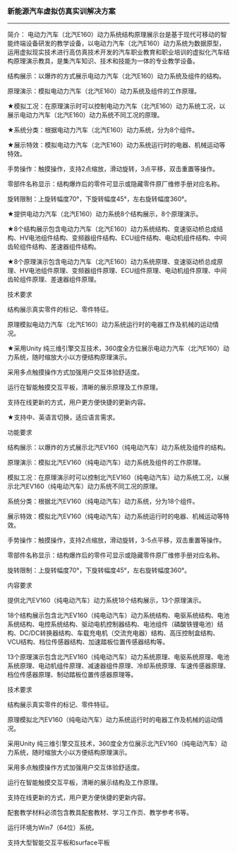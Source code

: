 
###  新能源汽车虚拟仿真实训解决方案
-----------------------------------------------------------------

简介：
 电动力汽车（北汽E160）动力系统结构原理展示台是基于现代可移动的智能终端设备研发的教学设备，以电动力汽车（北汽E160）动力系统为数据原型，运用虚拟现实技术进行高仿真技术开发的汽车职业教育和职业培训的虚拟化汽车结构原理演示教具，是集汽车知识、技术和技能为一体的专业教学设备。

结构展示：以爆炸的方式展示电动力汽车（北汽E160）动力系统及组件的结构。

原理演示：模拟电动力汽车（北汽E160）动力系统及组件的工作原理。

★模拟工况：在原理演示时可以控制电动力汽车（北汽E160）动力系统工况，以展示电动力汽车（北汽E160）动力系统不同工况的原理。

★系统分类：根据电动力汽车（北汽E160）动力系统，分为8个组件。

★展示特效：模拟电动力汽车（北汽E160）动力系统运行时的电器、机械运动等特效。

手势操作：触摸操作，支持2点缩放，滑动旋转，3点平移，双击重置等操作。

零部件名称显示：结构爆炸后的零件可显示或隐藏零件原厂维修手册对应名称。

旋转限制：上旋转幅度70°，下旋转幅度45°，左右旋转幅度360°。

★提供电动力汽车（北汽E160）动力系统8个结构展示，8个原理演示。

★8个结构展示包含电动力汽车（北汽E160）动力系统结构、变速驱动桥总成结构、HV电池组件结构、变频器组件结构、ECU组件结构、电动机组件结构、中间齿轮组件结构、差速器组件结构。

★8个原理演示包含电动力汽车（北汽E160）动力系统原理、变速驱动桥总成原理、HV电池组件原理、变频器组件原理、ECU组件原理、电动机组件原理、中间齿轮组件原理、差速器组件原理。


技术要求

结构展示真实零件的标记、零件特征。

原理模拟电动力汽车（北汽E160）动力系统运行时的电器工作及机械的运动情况。

★采用Unity 纯三维引擎交互技术，360度全方位展示电动力汽车（北汽E160）动力系统，随时缩放大小以方便结构原理演示。

采用多点触摸操作方式加强用户交互体验舒适度。

运行在智能触摸交互平板，清晰的展示原理及工作原理。

支持在线更新的方式，用户更方便快捷的更新内容。

★支持中、英语言切换，适应语言需求。


功能要求

结构展示：以爆炸的方式展示北汽EV160（纯电动汽车）动力系统及组件的结构。

原理演示：模拟北汽EV160（纯电动汽车）动力系统及组件的工作原理。

模拟工况：在原理演示时可以控制北汽EV160（纯电动汽车）动力系统工况，以展示北汽EV160（纯电动汽车）动力系统不同工况的原理。

系统分类：根据北汽EV160（纯电动汽车）动力系统，分为18个组件。

展示特效：模拟北汽EV160（纯电动汽车）动力系统运行时的电器、机械运动等特效。

手势操作：触摸操作，支持2点缩放，滑动旋转，3-5点平移，双击重置等操作。

零部件名称显示：结构爆炸后的零件可显示或隐藏零件原厂维修手册对应名称。

旋转限制：上旋转幅度70°，下旋转幅度45°，左右旋转幅度360°。


内容要求

提供北汽EV160（纯电动汽车）动力系统18个结构展示，13个原理演示。

18个结构展示包含北汽EV160（纯电动汽车）动力系统结构、电驱系统结构、电池系统结构、电控系统结构、驱动电机控制器结构、电池组件（磷酸铁锂电池）结构、DC/DC转换器结构、车载充电机（交流充电器）结构、高压控制盒结构、VCU结构、档位传感器结构、加速踏板位置传感器结构等。

13个原理演示包含北汽EV160（纯电动汽车）动力系统原理、电驱系统原理、电池系统原理、电动机组件原理、减速器组件原理、冷却系统原理、车速传感器原理、档位传感器原理、制动踏板位置传感器原理等。


技术要求

结构展示真实零件的标记、零件特征。

原理模拟北汽EV160（纯电动汽车）动力系统运行时的电器工作及机械的运动情况。

采用Unity 纯三维引擎交互技术，360度全方位展示北汽EV160（纯电动汽车）动力系统，随时缩放大小以方便结构原理演示。

采用多点触摸操作方式加强用户交互体验舒适度。

运行在智能触摸交互平板，清晰的展示结构及工作原理。

支持在线更新的方式，用户更方便快捷的更新内容。

配套教学材料必须包含教具配套教材、学习工作页、教学参考书等。

运行环境为Win7（64位）系统。

支持大型智能交互平板和surface平板
